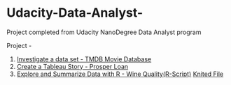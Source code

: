 # Udacity-Data-Analyst-
Project completed from Udacity NanoDegree Data Analyst program

Project - 
1) [Investigate a data set - TMDB Movie Database](https://github.com/pallavi15/Udacity-Data-Analyst-/tree/Initial-submissions)
2) [Create a Tableau Story - Prosper Loan](https://github.com/pallavi15/Udacity-Data-Analyst-/blob/Initial-submissions/Project%20-%20Create%20A%20Tableau%20Story%20.ipynb)
3) [Explore and Summarize Data with R - Wine Quality(R-Script)](https://github.com/pallavi15/Udacity-Data-Analyst-/blob/Initial-submissions/Wine_Quality.Rmd)
                                       [Knited File](https://github.com/pallavi15/Udacity-Data-Analyst-/blob/Initial-submissions/Wine_Quality.html)

